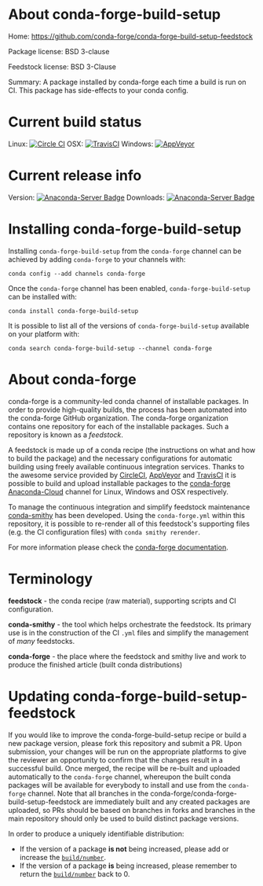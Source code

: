 About conda-forge-build-setup
=============================

Home: https://github.com/conda-forge/conda-forge-build-setup-feedstock

Package license: BSD 3-clause

Feedstock license: BSD 3-Clause

Summary: A package installed by conda-forge each time a build is run on CI. This package has side-effects to your conda config.



Current build status
====================

Linux: [![Circle CI](https://circleci.com/gh/conda-forge/conda-forge-build-setup-feedstock.svg?style=shield)](https://circleci.com/gh/conda-forge/conda-forge-build-setup-feedstock)
OSX: [![TravisCI](https://travis-ci.org/conda-forge/conda-forge-build-setup-feedstock.svg?branch=master)](https://travis-ci.org/conda-forge/conda-forge-build-setup-feedstock)
Windows: [![AppVeyor](https://ci.appveyor.com/api/projects/status/github/conda-forge/conda-forge-build-setup-feedstock?svg=True)](https://ci.appveyor.com/project/conda-forge/conda-forge-build-setup-feedstock/branch/master)

Current release info
====================
Version: [![Anaconda-Server Badge](https://anaconda.org/conda-forge/conda-forge-build-setup/badges/version.svg)](https://anaconda.org/conda-forge/conda-forge-build-setup)
Downloads: [![Anaconda-Server Badge](https://anaconda.org/conda-forge/conda-forge-build-setup/badges/downloads.svg)](https://anaconda.org/conda-forge/conda-forge-build-setup)

Installing conda-forge-build-setup
==================================

Installing `conda-forge-build-setup` from the `conda-forge` channel can be achieved by adding `conda-forge` to your channels with:

```
conda config --add channels conda-forge
```

Once the `conda-forge` channel has been enabled, `conda-forge-build-setup` can be installed with:

```
conda install conda-forge-build-setup
```

It is possible to list all of the versions of `conda-forge-build-setup` available on your platform with:

```
conda search conda-forge-build-setup --channel conda-forge
```


About conda-forge
=================

conda-forge is a community-led conda channel of installable packages.
In order to provide high-quality builds, the process has been automated into the
conda-forge GitHub organization. The conda-forge organization contains one repository
for each of the installable packages. Such a repository is known as a *feedstock*.

A feedstock is made up of a conda recipe (the instructions on what and how to build
the package) and the necessary configurations for automatic building using freely
available continuous integration services. Thanks to the awesome service provided by
[CircleCI](https://circleci.com/), [AppVeyor](http://www.appveyor.com/)
and [TravisCI](https://travis-ci.org/) it is possible to build and upload installable
packages to the [conda-forge](https://anaconda.org/conda-forge)
[Anaconda-Cloud](http://docs.anaconda.org/) channel for Linux, Windows and OSX respectively.

To manage the continuous integration and simplify feedstock maintenance
[conda-smithy](http://github.com/conda-forge/conda-smithy) has been developed.
Using the ``conda-forge.yml`` within this repository, it is possible to re-render all of
this feedstock's supporting files (e.g. the CI configuration files) with ``conda smithy rerender``.

For more information please check the [conda-forge documentation](https://conda-forge.org/docs/).

Terminology
===========

**feedstock** - the conda recipe (raw material), supporting scripts and CI configuration.

**conda-smithy** - the tool which helps orchestrate the feedstock.
                   Its primary use is in the construction of the CI ``.yml`` files
                   and simplify the management of *many* feedstocks.

**conda-forge** - the place where the feedstock and smithy live and work to
                  produce the finished article (built conda distributions)


Updating conda-forge-build-setup-feedstock
==========================================

If you would like to improve the conda-forge-build-setup recipe or build a new
package version, please fork this repository and submit a PR. Upon submission,
your changes will be run on the appropriate platforms to give the reviewer an
opportunity to confirm that the changes result in a successful build. Once
merged, the recipe will be re-built and uploaded automatically to the
`conda-forge` channel, whereupon the built conda packages will be available for
everybody to install and use from the `conda-forge` channel.
Note that all branches in the conda-forge/conda-forge-build-setup-feedstock are
immediately built and any created packages are uploaded, so PRs should be based
on branches in forks and branches in the main repository should only be used to
build distinct package versions.

In order to produce a uniquely identifiable distribution:
 * If the version of a package **is not** being increased, please add or increase
   the [``build/number``](http://conda.pydata.org/docs/building/meta-yaml.html#build-number-and-string).
 * If the version of a package **is** being increased, please remember to return
   the [``build/number``](http://conda.pydata.org/docs/building/meta-yaml.html#build-number-and-string)
   back to 0.
